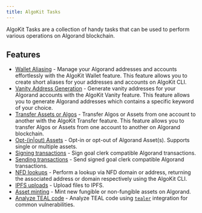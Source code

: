 ```yaml
---
title: AlgoKit Tasks
---
```

AlgoKit Tasks are a collection of handy tasks that can be used to perform various operations on Algorand blockchain.

## Features

- [Wallet Aliasing](/algokit/cli/tasks/wallet) - Manage your Algorand addresses and accounts effortlessly with the AlgoKit Wallet feature. This feature allows you to create short aliases for your addresses and accounts on AlgoKit CLI.
- [Vanity Address Generation](/algokit/cli/tasks/vanity_address) - Generate vanity addresses for your Algorand accounts with the AlgoKit Vanity feature. This feature allows you to generate Algorand addresses which contains a specific keyword of your choice.
- [Transfer Assets or Algos](/algokit/cli/tasks/transfer) - Transfer Algos or Assets from one account to another with the AlgoKit Transfer feature. This feature allows you to transfer Algos or Assets from one account to another on Algorand blockchain.
- [Opt-(in|out) Assets](/algokit/cli/tasks/opt) - Opt-in or opt-out of Algorand Asset(s). Supports single or multiple assets.
- [Signing transactions](/algokit/cli/tasks/sign) - Sign goal clerk compatible Algorand transactions.
- [Sending transactions](/algokit/cli/tasks/send) - Send signed goal clerk compatible Algorand transactions.
- [NFD lookups](/algokit/cli/tasks/nfd) - Perform a lookup via NFD domain or address, returning the associated address or domain respectively using the AlgoKit CLI.
- [IPFS uploads](/algokit/cli/tasks/ipfs) - Upload files to IPFS.
- [Asset minting](/algokit/cli/tasks/mint) - Mint new fungible or non-fungible assets on Algorand.
- [Analyze TEAL code](/algokit/cli/tasks/analyze) - Analyze TEAL code using [`tealer`](https://github.com/crytic/tealer) integration for common vulnerabilities.